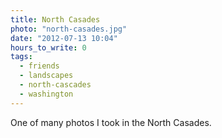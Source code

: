 ```yaml
---
title: North Casades
photo: "north-casades.jpg"
date: "2012-07-13 10:04"
hours_to_write: 0
tags:
  - friends
  - landscapes
  - north-cascades
  - washington
---
```


One of many photos I took in the North Casades. 
